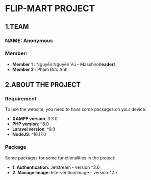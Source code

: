 # FLIP-MART PROJECT

## 1.TEAM

### NAME: Anonymous

### Member:

-   **Member 1** : Nguyễn Nguyên Vũ - Masshiro(**leader**)
-   **Member 2** : Phạm Đức Anh

## 2.ABOUT THE PROJECT

### Requirement

To use the website, you need to have some packages on your device:

-   **XAMPP version**: 3.3.0
-   **PHP version**: ^8.0
-   **Laravel version**: ^9.0
-   **NodeJS**: ^16.17.0

### Package

Some packages for some functionalities in the project:
-   **1. Authentication:** Jetstream - version ^3.0
-   **2. Manage Image:** Intervention/image - version ^2.7
